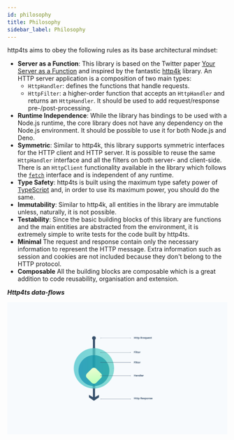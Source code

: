 ```yaml
---
id: philosophy
title: Philosophy
sidebar_label: Philosophy
---
```


http4ts aims to obey the following rules as its base architectural mindset:
* **Server as a Function**: This library is based on the Twitter paper [Your Server as a Function](https://monkey.org/~marius/funsrv.pdf) and inspired by the fantastic [http4k](https://github.com/http4k/http4k/) library. An HTTP server application is a composition of two main types:
    * `HttpHandler`: defines the functions that handle requests.
    * `HttpFilter`: a higher-order function that accepts an `HttpHandler` and returns an `HttpHandler`. It should be used to add request/response pre-/post-processing.
* **Runtime Independence**: While the library has bindings to be used with a Node.js runtime, the core library does not have any dependency on the Node.js environment. It should be possible to use it for both Node.js and Deno.
* **Symmetric**: Similar to http4k, this library supports symmetric interfaces for the HTTP client and HTTP server. It is possible to reuse the same `HttpHandler` interface and all the filters on both server- and client-side. There is an `HttpClient` functionality available in the library which follows the [`fetch`](https://developer.mozilla.org/en-US/docs/Web/API/Fetch_API) interface and is independent of any runtime.
* **Type Safety**: http4ts is built using the maximum type safety power of [TypeScript](https://www.typescriptlang.org/) and, in order to use its maximum power, you should do the same.
* **Immutability**: Similar to http4k, all entities in the library are immutable unless, naturally, it is not possible.
* **Testability**: Since the basic building blocks of this library are functions and the main entities are abstracted from the environment, it is extremely simple to write tests for the code built by http4ts.
* **Minimal** The request and response contain only the necessary information to represent the HTTP message. Extra information such as session and cookies are not included because they don't belong to the HTTP protocol.
* **Composable** All the building blocks are composable which is a great addition to code reusability, organisation and extension.

***Http4ts data-flows***

![Https Data Flows](https://raw.githubusercontent.com/http4ts/http4ts/master/doc/asset/diagram.png)
